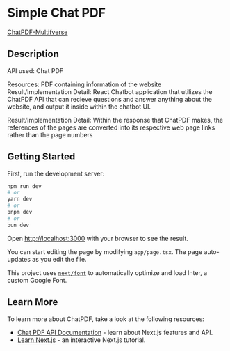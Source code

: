 # Simple Chat PDF

[ChatPDF-Multifverse](https://pdf-chat-test-xqbd.vercel.app/)

## Description

API used: Chat PDF

Resources: PDF containing information of the website
Result/Implementation Detail: React Chatbot application that utilizes the ChatPDF API that can recieve questions and answer anything about the website, and output it inside within the chatbot UI.

Result/Implementation Detail: Within the response that ChatPDF makes, the references of the pages are converted into its respective web page links rather than the page numbers

## Getting Started

First, run the development server:

```bash
npm run dev
# or
yarn dev
# or
pnpm dev
# or
bun dev
```

Open [http://localhost:3000](http://localhost:3000) with your browser to see the result.

You can start editing the page by modifying `app/page.tsx`. The page auto-updates as you edit the file.

This project uses [`next/font`](https://nextjs.org/docs/basic-features/font-optimization) to automatically optimize and load Inter, a custom Google Font.

## Learn More

To learn more about ChatPDF, take a look at the following resources:

- [Chat PDF API Documentation](https://www.chatpdf.com/docs/api/backend) - learn about Next.js features and API.
- [Learn Next.js](https://nextjs.org/learn) - an interactive Next.js tutorial.
